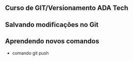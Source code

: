 ## Curso de GIT/Versionamento ADA Tech

## Salvando modificações no Git

## Aprendendo novos comandos

- comando git push
